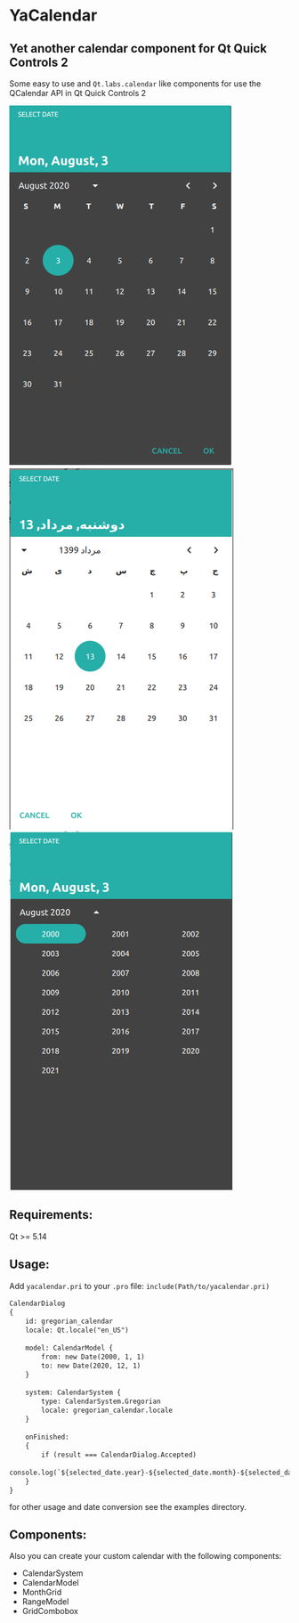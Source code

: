# YaCalendar
## Yet another calendar component for Qt Quick Controls 2
Some easy to use and  `Qt.labs.calendar` like components for use the QCalendar API in Qt Quick Controls 2

![](static/gregorian.png) 
![](static/jalali.png)
![](static/year_selection.png)

## Requirements:
Qt >= 5.14

## Usage:
Add `yacalendar.pri` to your `.pro` file:
`include(Path/to/yacalendar.pri)`

```
CalendarDialog
{
    id: gregorian_calendar
    locale: Qt.locale("en_US")

    model: CalendarModel {
        from: new Date(2000, 1, 1)
        to: new Date(2020, 12, 1)
    }

    system: CalendarSystem {
        type: CalendarSystem.Gregorian
        locale: gregorian_calendar.locale
    }

    onFinished:
    {
        if (result === CalendarDialog.Accepted)
            console.log(`${selected_date.year}-${selected_date.month}-${selected_date.day}`);
    }
}
```
for other usage and date conversion see the examples directory.

## Components:
Also you can create your custom calendar with the following components:
+ CalendarSystem
+ CalendarModel
+ MonthGrid
+ RangeModel
+ GridCombobox
